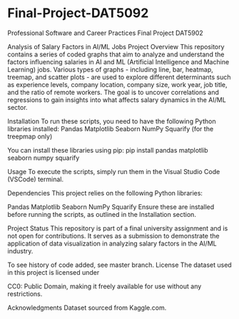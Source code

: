 # Final-Project-DAT5092
Professional Software and Career Practices Final Project DAT5902

Analysis of Salary Factors in AI/ML Jobs
Project Overview
This repository contains a series of coded graphs that aim to analyze and understand the factors influencing salaries in AI and ML (Artificial Intelligence and Machine Learning) jobs. Various types of graphs - including line, bar, heatmap, treemap, and scatter plots - are used to explore different determinants such as experience levels, company location, company size, work year, job title, and the ratio of remote workers. The goal is to uncover correlations and regressions to gain insights into what affects salary dynamics in the AI/ML sector.

Installation
To run these scripts, you need to have the following Python libraries installed:
Pandas
Matplotlib
Seaborn
NumPy
Squarify (for the treepmap only)

You can install these libraries using pip:
pip install pandas matplotlib seaborn numpy squarify

Usage
To execute the scripts, simply run them in the Visual Studio Code (VSCode) terminal.

Dependencies
This project relies on the following Python libraries:

Pandas
Matplotlib
Seaborn
NumPy
Squarify
Ensure these are installed before running the scripts, as outlined in the Installation section.

Project Status
This repository is part of a final university assignment and is not open for contributions. It serves as a submission to demonstrate the application of data visualization in analyzing salary factors in the AI/ML industry.


To see history of code added, see master branch.
License
The dataset used in this project is licensed under

CC0: Public Domain, making it freely available for use without any restrictions.

Acknowledgments
Dataset sourced from Kaggle.com.
